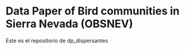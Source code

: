 # Data Paper of Bird communities in Sierra Nevada (OBSNEV)

Este es el repositorio de dp_dispersantes